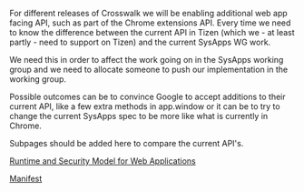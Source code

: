 For different releases of Crosswalk we will be enabling additional web app facing API, such as part of the Chrome extensions API. Every time we need to know the difference between the current API in Tizen (which we - at least partly - need to support on Tizen) and the current SysApps WG work.

We need this in order to affect the work going on in the SysApps working group and we need to allocate someone to push our implementation in the working group.

Possible outcomes can be to convince Google to accept additions to their current API, like a few extra methods in app.window or it can be to try to change the current SysApps spec to be more like what is currently in Chrome.

Subpages should be added here to compare the current API's.

[Runtime and Security Model for Web Applications](Runtime-and-Security-Model-for-Web-Applications)

[Manifest](Manifest)
